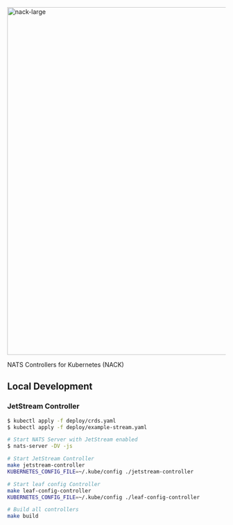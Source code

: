 <img width="800" alt="nack-large" src="https://user-images.githubusercontent.com/26195/92535603-71ad9a80-f1ec-11ea-8959-cdc22b31b84a.png">

NATS Controllers for Kubernetes (NACK)

## Local Development

### JetStream Controller

```sh
$ kubectl apply -f deploy/crds.yaml
$ kubectl apply -f deploy/example-stream.yaml

# Start NATS Server with JetStream enabled
$ nats-server -DV -js

# Start JetStream Controller
make jetstream-controller
KUBERNETES_CONFIG_FILE=~/.kube/config ./jetstream-controller

# Start leaf config Controller
make leaf-config-controller
KUBERNETES_CONFIG_FILE=~/.kube/config ./leaf-config-controller

# Build all controllers
make build
```
